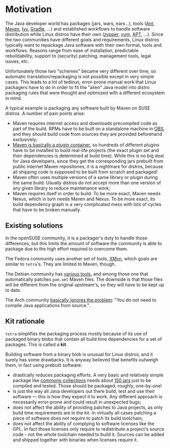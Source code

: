 # Motivation

The Java developer world has packages (jars, wars, ears...), tools ([Ant](https://ant.apache.org), [Maven](https://maven.apache.org), [Ivy](https://ant.apache.org/ivy), [Gradle](https://www.gradle.org/), ...) and established workflows to handle software distribution while Linux distros have their own ([zypper](https://en.opensuse.org/Portal:Zypper), [yum](https://en.wikipedia.org/wiki/Yum_(software)), [APT](https://en.wikipedia.org/wiki/APT_(software)), ...). Since the two communities have different goals and requirements, Linux distros typically want to repackage Java software with their own format, tools and workflows. Reasons range from ease of installation, predictable rebuildability, support to (security) patching, management tools, legal issues, etc.

Unfortunately those two "schemes" became very different over time, so automatic translation/repackaging is not possible except in very simple cases. This leads to a lot of tedious, error-prone manual work that Linux packagers have to do in order to fit the "alien" Java model into distro packaging rules that were thought and optimized with a different ecosystem in mind.

A typical example is packaging any software built by Maven on SUSE distros. A number of pain points arise:

* Maven requires internet access and downloads precompiled code as part of the build. RPMs have to be built on a standalone machine in [OBS](https://en.opensuse.org/openSUSE:Build_Service), and they should build code from sources they are provided beforehand exclusively;
* [Maven is basically a plugin container](https://maven.apache.org/plugins/), so hundreds of different plugins have to be installed to build real-life projects (the exact plugin set and their dependencies is determined at build time). While this is no big deal for Java developers, since they get the corresponding jars prebuilt from public internet Maven repositories, it is a nightmare for distros, because all shipping code is supposed to be built from scratch and packaged!
* Maven often uses multiple versions of a same library or plugin during the same build. Usually distros do not accept more than one version of any given library to reduce maintenance work;
* Maven requires itself in order to build. To be more exact, Maven needs Nexus, which in turn needs Maven and Nexus. To be more exact, its build dependency graph is a very complicated mess with lots of cycles that have to be broken manually.

## Existing solutions

In the openSUSE community, it is a packager's duty to handle those differences, but this limits the amount of software the community is able to package due to the high effort required to overcome them.

The Fedora community uses another set of tools, [XMvn](https://mizdebsk.fedorapeople.org/xmvn/site/), which goals are similar to `tetra`'s. They are limited to Maven, though.

The Debian community has [various tools](https://wiki.debian.org/Java/Packaging), and among those one that automatically patches `pom.xml` Maven files. The downside is that those files will be different from the original upstream's, so they will have to be kept up to date.

The Arch community [basically ignores the problem](https://wiki.archlinux.org/index.php/Java_Package_Guidelines): "You do not need to compile Java applications from source.".

## Kit rationale

`tetra` simplifies the packaging process mostly because of its use of packaged binary blobs that contain all build time dependencies for a set of packages. This is called a **kit**.

Building software from a binary blob is unusual for Linux distros, and it surely has some drawbacks. It is anyway believed that benefits outweigh them, in fact using prebuilt software:

* drastically reduces packaging efforts. A very basic and relatively simple package like [commons-collections](https://commons.apache.org/proper/commons-collections/) needs about [150 jars](https://build.opensuse.org/package/show/home:SilvioMoioli/myproject-kit) just to be compiled and tested. Those should be packaged, roughly, one-by-one!
* is just the way all Java developers out there build, test and use their software — this is how they expect it to work. Any different approach is necessarily error-prone and could result in unexpected bugs;
* does not affect the ability of providing patches to Java projects, as only build time requirements are in the kit. In virtually all cases patching a piece of software does not require to patch its build toolchain;
* does not affect the ability of complying to software licenses like the GPL. In fact those licenses only require to redistribute a project's source code - not the whole toolchain needed to build it. Sources can be added and shipped together with binaries when licenses require it.
